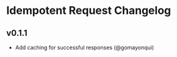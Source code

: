 # Idempotent Request Changelog #

## v0.1.1 ##

*   Add caching for successful responses (@gomayonqui)
